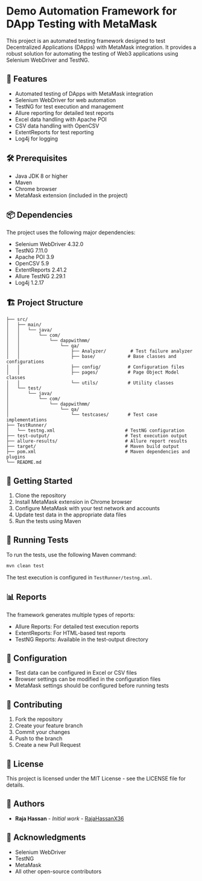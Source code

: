 
# Demo Automation Framework for DApp Testing with MetaMask

This project is an automated testing framework designed to test Decentralized Applications (DApps) with MetaMask integration. It provides a robust solution for automating the testing of Web3 applications using Selenium WebDriver and TestNG.

## 🚀 Features

- Automated testing of DApps with MetaMask integration
- Selenium WebDriver for web automation
- TestNG for test execution and management
- Allure reporting for detailed test reports
- Excel data handling with Apache POI
- CSV data handling with OpenCSV
- ExtentReports for test reporting
- Log4j for logging

## 🛠️ Prerequisites

- Java JDK 8 or higher
- Maven
- Chrome browser
- MetaMask extension (included in the project)

## 📦 Dependencies

The project uses the following major dependencies:
- Selenium WebDriver 4.32.0
- TestNG 7.11.0
- Apache POI 3.9
- OpenCSV 5.9
- ExtentReports 2.41.2
- Allure TestNG 2.29.1
- Log4j 1.2.17

## 🏗️ Project Structure

```
├── src/
│   ├── main/
│   │   └── java/
│   │       └── com/
│   │           └── dappwithmm/
│   │               └── qa/
│   │                   ├── Analyzer/         # Test failure analyzer
│   │                   ├── base/            # Base classes and configurations
│   │                   ├── config/          # Configuration files
│   │                   ├── pages/           # Page Object Model classes
│   │                   └── utils/           # Utility classes
│   └── test/
│       └── java/
│           └── com/
│               └── dappwithmm/
│                   └── qa/
│                       └── testcases/       # Test case implementations
├── TestRunner/
│   └── testng.xml                          # TestNG configuration
├── test-output/                            # Test execution output
├── allure-results/                         # Allure report results
├── target/                                 # Maven build output
├── pom.xml                                 # Maven dependencies and plugins
└── README.md
```

## 🚀 Getting Started

1. Clone the repository
2. Install MetaMask extension in Chrome browser
3. Configure MetaMask with your test network and accounts
4. Update test data in the appropriate data files
5. Run the tests using Maven

## 🧪 Running Tests

To run the tests, use the following Maven command:

```bash
mvn clean test
```

The test execution is configured in `TestRunner/testng.xml`.

## 📊 Reports

The framework generates multiple types of reports:
- Allure Reports: For detailed test execution reports
- ExtentReports: For HTML-based test reports
- TestNG Reports: Available in the test-output directory

## 🔧 Configuration

- Test data can be configured in Excel or CSV files
- Browser settings can be modified in the configuration files
- MetaMask settings should be configured before running tests

## 🤝 Contributing

1. Fork the repository
2. Create your feature branch
3. Commit your changes
4. Push to the branch
5. Create a new Pull Request

## 📝 License

This project is licensed under the MIT License - see the LICENSE file for details.

## 👥 Authors

- **Raja Hassan** - *Initial work* - [RajaHassanX36](https://github.com/RajaHassanX36)

## 🙏 Acknowledgments

- Selenium WebDriver
- TestNG
- MetaMask
- All other open-source contributors
